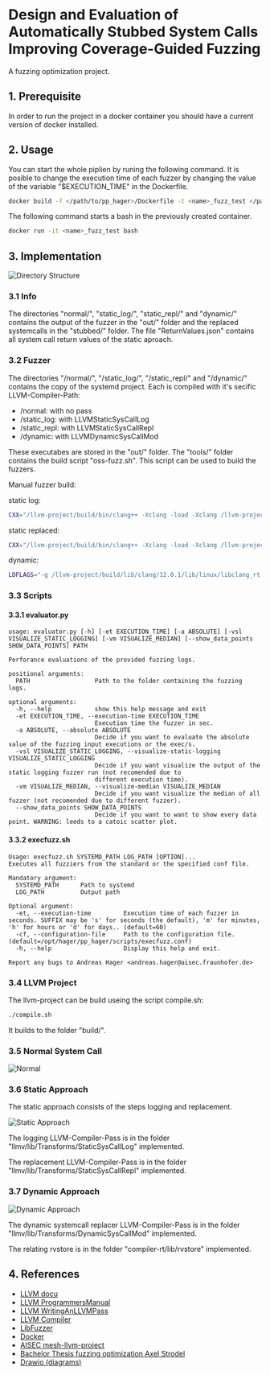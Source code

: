 # Design and Evaluation of Automatically Stubbed System Calls Improving Coverage-Guided Fuzzing

A fuzzing optimization project.

## 1. Prerequisite

In order to run the project in a docker container you should have a current version of docker installed.

## 2. Usage

You can start the whole piplien by runing the following command.
It is posible to change the execution time of each fuzzer by changing the value of the variable "$EXECUTION_TIME" in the Dockerfile.

```bash
docker build -f </path/to/pp_hager>/Dockerfile -t <name>_fuzz_test </path/to/pp_hager> [&> ./result/dock_out.log]
```

The following command starts a bash in the previously created container.

```bash
docker run -it <name>_fuzz_test bash
```

## 3. Implementation

![Directory Structure](./docs/Implementation_docker_filestructure.png)

### 3.1 Info

The directories "normal/", "static_log/", "static_repl/" and "dynamic/" contains the output of the fuzzer in the "out/" folder and the replaced systemcalls in the "stubbed/" folder.
The file "ReturnValues.json" contains all system call return values of the static aproach.

### 3.2 Fuzzer

The directories "/normal/", "/static_log/", "/static_repl/" and "/dynamic/" contains the copy of the systemd project. Each is compiled with it's secific LLVM-Compiler-Path:

- /normal:      with no pass
- /static_log:  with LLVMStaticSysCallLog
- /static_repl: with LLVMStaticSysCallRepl
- /dynamic:     with LLVMDynamicSysCallMod

These executabes are stored in the "out/" folder.
The "tools/" folder contains the build script "oss-fuzz.sh". This script can be used to build the fuzzers.

Manual fuzzer build:

static log:

```bash
CXX="/llvm-project/build/bin/clang++ -Xclang -load -Xclang /llvm-project/build/lib/LLVMStaticSysCallLog.so" CC="/llvm-project/build/bin/clang -Xclang -load -Xclang /llvm-project/build/lib/LLVMStaticSysCallLog.so" ./tools/oss-fuzz.sh
```

static replaced:

```bash
CXX="/llvm-project/build/bin/clang++ -Xclang -load -Xclang /llvm-project/build/lib/LLVMStaticSysCallRepl.so" CC="/llvm-project/build/bin/clang -Xclang -load -Xclang /llvm-project/build/lib/LLVMStaticSysCallRepl.so" ./tools/oss-fuzz.sh
```

dynamic:

```bash
LDFLAGS="-g /llvm-project/build/lib/clang/12.0.1/lib/linux/libclang_rt.rvstore-x86_64.so -Wl,-rpath,/llvm-project/build/lib/clang/12.0.1/lib/linux" CXX="/llvm-project/build/bin/clang++ -Xclang -load -Xclang /llvm-project/build/lib/LLVMDynamicSysCallMod.so" CC="/llvm-project/build/bin/clang -Xclang -load -Xclang /llvm-project/build/lib/LLVMDynamicSysCallMod.so" ./tools/oss-fuzz.sh
```

### 3.3 Scripts

#### 3.3.1 evaluator.py

```text
usage: evaluator.py [-h] [-et EXECUTION_TIME] [-a ABSOLUTE] [-vsl VISUALIZE_STATIC_LOGGING] [-vm VISUALIZE_MEDIAN] [--show_data_points SHOW_DATA_POINTS] PATH

Perforance evaluations of the provided fuzzing logs.

positional arguments:
  PATH                  Path to the folder containing the fuzzing logs.

optional arguments:
  -h, --help            show this help message and exit
  -et EXECUTION_TIME, --execution-time EXECUTION_TIME
                        Execution time the fuzzer in sec.
  -a ABSOLUTE, --absolute ABSOLUTE
                        Decide if you want to evaluate the absolute value of the fuzzing input executions or the exec/s.
  -vsl VISUALIZE_STATIC_LOGGING, --visualize-static-logging VISUALIZE_STATIC_LOGGING
                        Decide if you want visualize the output of the static logging fuzzer run (not recomended due to
                        different execution time).
  -vm VISUALIZE_MEDIAN, --visualize-median VISUALIZE_MEDIAN
                        Decide if you want visualize the median of all fuzzer (not recomended due to different fuzzer).
  --show_data_points SHOW_DATA_POINTS
                        Decide if you want to want to show every data point. WARNING: leeds to a catoic scatter plot.
```

#### 3.3.2 execfuzz.sh

```text
Usage: execfuzz.sh SYSTEMD_PATH LOG_PATH [OPTION]...
Executes all fuzziers from the standard or the specified conf file.

Mandatory argument:
  SYSTEMD_PATH      Path to systemd
  LOG_PATH          Output path

Optional argument:
  -et, --execution-time         Execution time of each fuzzer in seconds. SUFFIX may be 's' for seconds (the default), 'm' for minutes, 'h' for hours or 'd' for days.. (default=60)
  -cf, --configuration-file     Path to the configuration file. (default=/opt/hager/pp_hager/scripts/execfuzz.conf)
  -h, --help                    Display this help and exit.

Report any bugs to Andreas Hager <andreas.hager@aisec.fraunhofer.de>
```

### 3.4 LLVM Project

The llvm-project can be build useing the script compile.sh:

```bash
./compile.sh
```

It builds to the folder "build/".

### 3.5 Normal System Call

![Normal](./docs/NormalSysCall.png)

### 3.6 Static Approach

The static approach consists of the steps logging and replacement.

![Static Approach](./docs/StaticReplacement.png)

The logging LLVM-Compiler-Pass is in the folder "llmv/lib/Transforms/StaticSysCallLog" implemented.

The replacement LLVM-Compiler-Pass is in the folder "llmv/lib/Transforms/StaticSysCallRepl" implemented.

### 3.7 Dynamic Approach

![Dynamic Approach](./docs/DynamicReplacement.png)

The dynamic systemcall replacer LLVM-Compiler-Pass is in the folder "llmv/lib/Transforms/DynamicSysCallMod" implemented.

The relating rvstore is in the folder "compiler-rt/lib/rvstore" implemented. 

## 4. References

- [LLVM docu](https://llvm.org/docs/index.html)
- [LLVM ProgrammersManual](http://llvm.org/docs/ProgrammersManual.html)
- [LLVM WritingAnLLVMPass](https://llvm.org/docs/WritingAnLLVMPass.html)
- [LLVM Compiler](https://compiler-rt.llvm.org/)
- [LibFuzzer](https://llvm.org/docs/LibFuzzer.html)
- [Docker](https://www.docker.com/)
- [AISEC mesh-llvm-project](https://github.com/Fraunhofer-AISEC/mesh-llvm-project)
- [Bachelor Thesis fuzzing optimization Axel Strodel](https://git.aisec.fraunhofer.de/projects/BAS/repos/ba_fuzzing_optimization/browse)
- [Drawio (diagrams)](https://drawio-app.com/)
